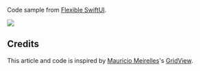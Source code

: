 Code sample from [Flexible SwiftUI][fs].

![][gif]

## Credits

This article and code is inspired by [Mauricio Meirelles][mmtw]'s [GridView][gv].

[fs]: https://fivestars.blog/swiftui/flexible-swiftui.html
[gif]: flexible.gif
[mmtw]: https://twitter.com/MauricioM
[gv]: https://github.com/mauriciomeirelles/GridView
